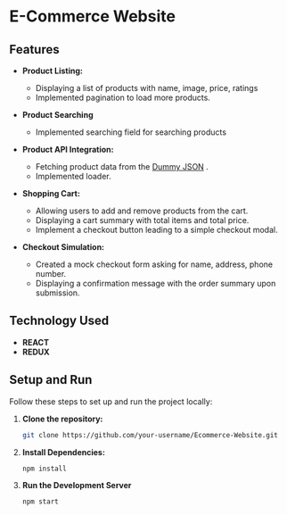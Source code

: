 # E-Commerce Website

## Features

- **Product Listing:**
  - Displaying a list of products with name, image, price, ratings
  - Implemented pagination to load more products.

- **Product Searching**
  - Implemented searching field for searching products 

- **Product API Integration:**
  - Fetching product data from the [Dummy JSON](https://dummyjson.com/docs/products) .
  - Implemented loader.

- **Shopping Cart:**
  - Allowing users to add and remove products from the cart.
  - Displaying a cart summary with total items and total price.
  - Implement a checkout button leading to a simple checkout modal.

- **Checkout Simulation:**
  - Created a mock checkout form asking for name, address, phone number.
  - Displaying a confirmation message with the order summary upon submission.
 
## Technology Used

- **REACT**
- **REDUX**

## Setup and Run

Follow these steps to set up and run the project locally:

1. **Clone the repository:**

   ```bash
   git clone https://github.com/your-username/Ecommerce-Website.git

2. **Install Dependencies:**

   ```bash
   npm install

3. **Run the Development Server**

   ```bash
   npm start
